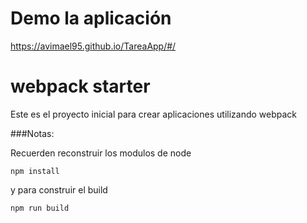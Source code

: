 # Demo la aplicación
https://avimael95.github.io/TareaApp/#/

# webpack starter
Este es el proyecto inicial para crear aplicaciones utilizando webpack

###Notas:

Recuerden reconstruir los modulos de node

```
npm install

```

y para construir el build

```
npm run build

```
